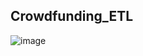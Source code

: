 ## Crowdfunding_ETL

![image](https://user-images.githubusercontent.com/119654958/224897694-e7a8d000-77dd-4b68-98bf-d8e31c1f6348.png)
